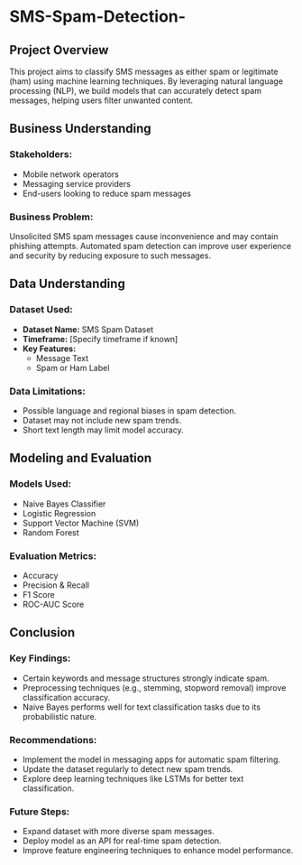 # SMS-Spam-Detection-

## Project Overview
This project aims to classify SMS messages as either spam or legitimate (ham) using machine learning techniques. By leveraging natural language processing (NLP), we build models that can accurately detect spam messages, helping users filter unwanted content.

## Business Understanding
### Stakeholders:
- Mobile network operators
- Messaging service providers
- End-users looking to reduce spam messages

### Business Problem:
Unsolicited SMS spam messages cause inconvenience and may contain phishing attempts. Automated spam detection can improve user experience and security by reducing exposure to such messages.

## Data Understanding
### Dataset Used:
- **Dataset Name:** SMS Spam Dataset
- **Timeframe:** [Specify timeframe if known]
- **Key Features:**
  - Message Text
  - Spam or Ham Label

### Data Limitations:
- Possible language and regional biases in spam detection.
- Dataset may not include new spam trends.
- Short text length may limit model accuracy.

## Modeling and Evaluation
### Models Used:
- Naive Bayes Classifier
- Logistic Regression
- Support Vector Machine (SVM)
- Random Forest

### Evaluation Metrics:
- Accuracy
- Precision & Recall
- F1 Score
- ROC-AUC Score

## Conclusion
### Key Findings:
- Certain keywords and message structures strongly indicate spam.
- Preprocessing techniques (e.g., stemming, stopword removal) improve classification accuracy.
- Naive Bayes performs well for text classification tasks due to its probabilistic nature.

### Recommendations:
- Implement the model in messaging apps for automatic spam filtering.
- Update the dataset regularly to detect new spam trends.
- Explore deep learning techniques like LSTMs for better text classification.

### Future Steps:
- Expand dataset with more diverse spam messages.
- Deploy model as an API for real-time spam detection.
- Improve feature engineering techniques to enhance model performance.


